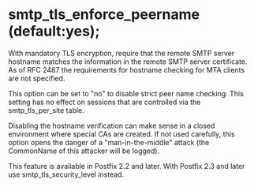 # smtp_tls_enforce_peername (default:yes); 

 With mandatory TLS encryption, require that the remote SMTP
server hostname matches the information in the remote SMTP server
certificate.  As of RFC 2487 the requirements for hostname checking
for MTA clients are not specified. 

 This option can be set to "no" to disable strict peer name
checking. This setting has no effect on sessions that are controlled
via the smtp_tls_per_site table.  

 Disabling the hostname verification can make sense in a closed
environment where special CAs are created.  If not used carefully,
this option opens the danger of a "man-in-the-middle" attack (the
CommonName of this attacker will be logged). 

 This feature is available in Postfix 2.2 and later. With
Postfix 2.3 and later use smtp_tls_security_level instead. 


